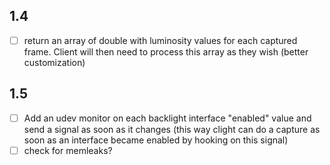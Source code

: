 ## 1.4
- [ ] return an array of double with luminosity values for each captured frame. Client will then need to process this array as they wish (better customization)

## 1.5
- [ ] Add an udev monitor on each backlight interface "enabled" value and send a signal as soon as it changes (this way clight can do a capture as soon as an interface became enabled by hooking on this signal)
- [ ] check for memleaks?
